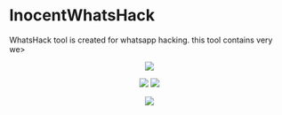 # InocentWhatsHack

WhatsHack tool is created for whatsapp hacking. this tool contains very we>

<p align="center">
  <img src=".img/logo.png">
</p>

<p align="center">
  <img src="https://img.shields.io/github/license/mahesh2-lab/WhatsHack?st>
  <img src="https://img.shields.io/github/stars/mahesh2-lab/WhatsHack?styl>
  <img src="https://img.shields.io/github/issues/mahesh2-lab/WhatsHack?sty>
  <img src="https://img.shields.io/github/forks/mahesh2-lab/WhatsHack?colo>
</p>

<p align="center">
  <img src="https://img.shields.io/badge/Author-Bot--Tech-cyan?style=flat->
  <img src="https://img.shields.io/badge/Open%20Source-Yes-cyan?style=flat>
  <img src="https://img.shields.io/badge/Written%20In-Bash-cyan?style=flat>
</p>
